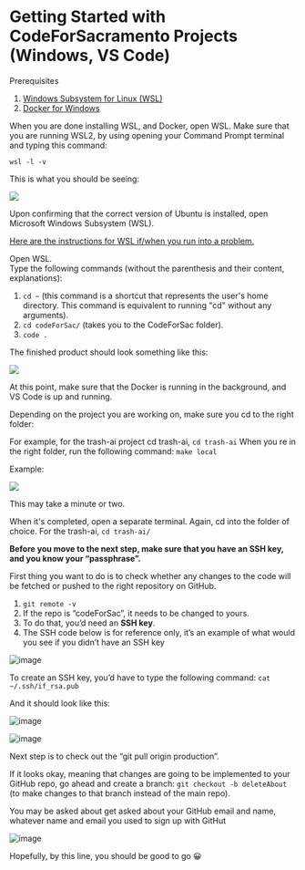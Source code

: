 # Getting Started with CodeForSacramento Projects (Windows, VS Code)
Prerequisites<br>
1. [Windows Subsystem for Linux (WSL)](https://learn.microsoft.com/en-us/windows/wsl/install)<br>
2. [Docker for Windows](https://www.docker.com/products/docker-desktop/)

When you are done installing WSL, and Docker, open WSL. Make sure that you are running WSL2, by using opening your Command Prompt terminal and typing this command: 

```wsl -l -v```

This is what you should be seeing: 

 <img src="https://i.imgur.com/7m1phu9.jpg"/>

Upon confirming that the correct version of Ubuntu is installed, open Microsoft Windows Subsystem (WSL). 

[Here are the instructions for WSL if/when you run into a problem.](https://docs.microsoft.com/en-us/windows/wsl/install-win10)

Open WSL.<br>
Type the following commands (without the parenthesis and their content, explanations): 
1. ```cd ~``` (this command  is a shortcut that represents the user's home directory. This command is equivalent to running "cd" without any arguments).
2. ```cd codeForSac/``` (takes you to the CodeForSac folder).
3. ```code .```

The finished product should look something like this: 

<img src="https://i.imgur.com/3HVQBPX.jpg"/>

At this point, make sure that the Docker is running in the background, and VS Code is up and running. 

Depending on the project you are working on, make sure you cd to the right folder: 

For example, for the trash-ai project cd trash-ai, ```cd trash-ai```
When you re in the right folder, run the following command: ```make local```

Example: 

 <img src="https://i.imgur.com/W6364j4.jpg"/>
 
 This may take a minute or two. 
 
 When it's completed, open a separate terminal. Again, cd into the folder of choice. For the trash-ai, ```cd trash-ai/```
 
**Before you move to the next step, make sure that you have an SSH key, and you know your “passphrase”.** 

First thing you want to do is to check whether any changes to the code will be fetched or pushed to the right repository on GitHub. 
1. ```git remote -v```
2. If the repo is “codeForSac”, it needs to be changed to yours.  
3. To do that, you’d need an **SSH key**.
4. The SSH code below is for reference only, it’s an example of what would you see if you didn’t have an SSH key

![image](https://user-images.githubusercontent.com/97710680/214155615-8cb12e65-f734-4746-8bef-d7d4585d580d.png)

To create an SSH key, you’d have to type the following command: 
```cat ~/.ssh/if_rsa.pub```

And it should look like this:

![image](https://user-images.githubusercontent.com/97710680/214155858-0538c195-d3bd-45aa-8b73-89441737b000.png)

![image](https://user-images.githubusercontent.com/97710680/214155923-1c01bb4b-ccc3-4c81-8a8e-f072fedfe37b.png)

Next step is to check out the “git pull origin production”.

If it looks okay, meaning that changes are going to be implemented to your GitHub repo, go ahead and create a branch: ```git checkout -b deleteAbout``` (to make changes to that branch instead of the main repo).

You may be asked about get asked about your GitHub email and name, whatever name and email you used to sign up with GitHut 

![image](https://user-images.githubusercontent.com/97710680/214156202-a71dc02b-55c4-420a-90fa-7c1c7d2ddfda.png)

Hopefully, by this line, you should be good to go 😀

